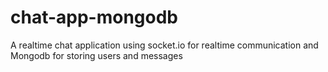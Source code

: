 # chat-app-mongodb
A realtime chat application using socket.io for realtime communication and Mongodb for storing users and messages
